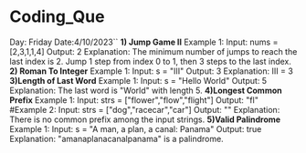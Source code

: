 # Coding_Que
Day: Friday
Date:4/10/2023``
**1) Jump Game II**
Example 1:
Input: nums = [2,3,1,1,4]
Output: 2
Explanation: The minimum number of jumps to reach the last index is 2. Jump 1 step from index 0 to 1, then 3 steps to the last index.
**2) Roman To Integer**
Example 1:
Input: s = "III"
Output: 3
Explanation: III = 3
**3)Length of Last Word**
Example 1:
Input: s = "Hello World"
Output: 5
Explanation: The last word is "World" with length 5.
**4)Longest Common Prefix**
Example 1:
Input: strs = ["flower","flow","flight"]
Output: "fl"
#Example 2:
Input: strs = ["dog","racecar","car"]
Output: ""
Explanation: There is no common prefix among the input strings.
**5)Valid Palindrome**
Example 1:
Input: s = "A man, a plan, a canal: Panama"
Output: true
Explanation: "amanaplanacanalpanama" is a palindrome.
   

